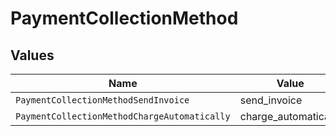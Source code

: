 # PaymentCollectionMethod


## Values

| Name                                         | Value                                        |
| -------------------------------------------- | -------------------------------------------- |
| `PaymentCollectionMethodSendInvoice`         | send_invoice                                 |
| `PaymentCollectionMethodChargeAutomatically` | charge_automatically                         |